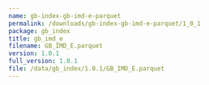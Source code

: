 ```yaml
---
name: gb-index-gb-imd-e-parquet
permalink: /downloads/gb-index-gb-imd-e-parquet/1_0_1
package: gb_index
title: gb_imd_e
filename: GB_IMD_E.parquet
version: 1.0.1
full_version: 1.0.1
file: /data/gb_index/1.0.1/GB_IMD_E.parquet
---
```

